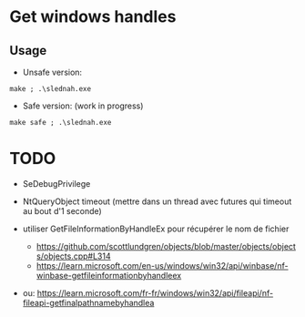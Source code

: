 # Get windows handles

## Usage

- Unsafe version:

```
make ; .\slednah.exe
```

- Safe version: (work in progress)
```
make safe ; .\slednah.exe
```

# TODO

- SeDebugPrivilege
- NtQueryObject timeout (mettre dans un thread avec futures qui timeout au bout d'1 seconde)

- utiliser GetFileInformationByHandleEx  pour récupérer le nom de fichier
    - https://github.com/scottlundgren/objects/blob/master/objects/objects/objects.cpp#L314
    - https://learn.microsoft.com/en-us/windows/win32/api/winbase/nf-winbase-getfileinformationbyhandleex
- ou: https://learn.microsoft.com/fr-fr/windows/win32/api/fileapi/nf-fileapi-getfinalpathnamebyhandlea